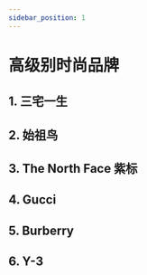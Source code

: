 ```yaml
---
sidebar_position: 1
---
```


# 高级别时尚品牌
## 1. 三宅一生

## 2. 始祖鸟

## 3. The North Face 紫标

## 4. Gucci

## 5. Burberry

## 6. Y-3